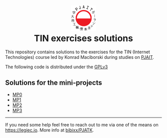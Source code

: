 <h1 align="center">
  <div>
    <img width="80" src="https://raw.githubusercontent.com/bibixx/PJATK/22b9f2f9ea695c9c8e2da79a1e04b79dc9e8871a/logo.svg" alt="" />
  </div>
  TIN exercises solutions
</h1>

This repository contains solutions to the exercises for the TIN (Internet Technologies) course led by Konrad Maciborski during studies on [PJAIT](https://www.pja.edu.pl/en/).

The following code is distributed under the [GPLv3](./LICENSE.md)

## Solutions for the mini-projects
* [MP0](https://github.com/bibixx/pjatk-TIN/tree/mp0)
* [MP1](https://github.com/bibixx/pjatk-TIN/tree/mp1)
* [MP2](https://github.com/bibixx/pjatk-TIN/tree/mp2)
* [MP3](https://github.com/bibixx/pjatk-TIN/tree/mp3)

---

If you need some help feel free to reach out to me via one of the means on https://legiec.io. More info at [bibixx/PJATK](https://github.com/bibixx/PJATK).
